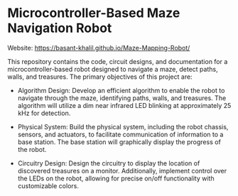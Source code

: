 # Microcontroller-Based Maze Navigation Robot
Website: https://basant-khalil.github.io/Maze-Mapping-Robot/

This repository contains the code, circuit designs, and documentation for a microcontroller-based robot designed to navigate a maze, detect paths, walls, and treasures. The primary objectives of this project are:

* Algorithm Design: Develop an efficient algorithm to enable the robot to navigate through the maze, identifying paths, walls, and treasures. The algorithm will utilize a dim near infrared LED blinking at approximately 25 kHz for detection.

* Physical System: Build the physical system, including the robot chassis, sensors, and actuators, to facilitate communication of information to a base station. The base station will graphically display the progress of the robot.

* Circuitry Design: Design the circuitry to display the location of discovered treasures on a monitor. Additionally, implement control over the LEDs on the robot, allowing for precise on/off functionality with customizable colors.
